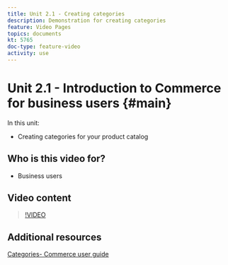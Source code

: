 ```yaml
---
title: Unit 2.1 - Creating categories
description: Demonstration for creating categories
feature: Video Pages
topics: documents
kt: 5765
doc-type: feature-video
activity: use
---
```


# Unit 2.1 - Introduction to Commerce for business users {#main}

In this unit:

- Creating categories for your product catalog

## Who is this video for?

- Business users

## Video content

>[!VIDEO](https://video.tv.adobe.com/v/35950?quality=12&learn=on)

## Additional resources

[Categories- Commerce user guide](https://docs.magento.com/user-guide/catalog/categories.html)
